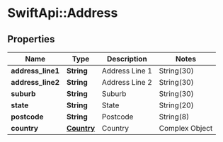# SwiftApi::Address

## Properties
Name | Type | Description | Notes
------------ | ------------- | ------------- | -------------
**address_line1** | **String** | Address Line 1 | String(30) | Update Allowed. | 
**address_line2** | **String** | Address Line 2 | String(30) | Update Allowed. | 
**suburb** | **String** | Suburb | String(30) | Update Allowed. | 
**state** | **String** | State | String(20) | Update Allowed. | 
**postcode** | **String** | Postcode | String(8) | Update Allowed. | 
**country** | [**Country**](Country.md) | Country | Complex Object | Update Allowed. | 


